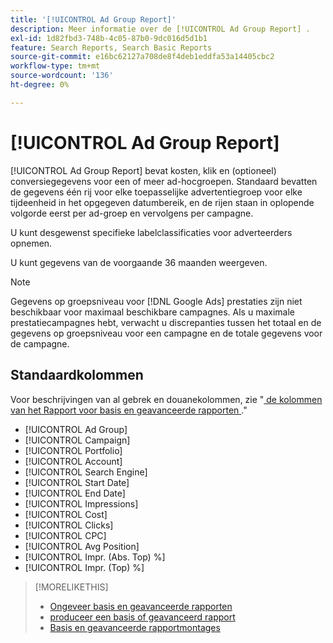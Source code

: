 ```yaml
---
title: '[!UICONTROL Ad Group Report]'
description: Meer informatie over de [!UICONTROL Ad Group Report] .
exl-id: 1d82fbd3-748b-4c05-87b0-9dc016d5d1b1
feature: Search Reports, Search Basic Reports
source-git-commit: e16bc62127a708de8f4deb1eddfa53a14405cbc2
workflow-type: tm+mt
source-wordcount: '136'
ht-degree: 0%

---
```


# [!UICONTROL Ad Group Report]

[!UICONTROL Ad Group Report] bevat kosten, klik en (optioneel) conversiegegevens voor een of meer ad-hocgroepen. Standaard bevatten de gegevens één rij voor elke toepasselijke advertentiegroep voor elke tijdeenheid in het opgegeven datumbereik, en de rijen staan in oplopende volgorde eerst per ad-groep en vervolgens per campagne.

U kunt desgewenst specifieke labelclassificaties voor adverteerders opnemen.

U kunt gegevens van de voorgaande 36 maanden weergeven.

>[!NOTE]
>
>Gegevens op groepsniveau voor [!DNL Google Ads] prestaties zijn niet beschikbaar voor maximaal beschikbare campagnes. Als u maximale prestatiecampagnes hebt, verwacht u discrepanties tussen het totaal en de gegevens op groepsniveau voor een campagne en de totale gegevens voor de campagne.

## Standaardkolommen

Voor beschrijvingen van al gebrek en douanekolommen, zie &quot;[ de kolommen van het Rapport voor basis en geavanceerde rapporten ](basic-advanced-report-columns.md).&quot;

* [!UICONTROL Ad Group]
* [!UICONTROL Campaign]
* [!UICONTROL Portfolio]
* [!UICONTROL Account]
* [!UICONTROL Search Engine]
* [!UICONTROL Start Date]
* [!UICONTROL End Date]
* [!UICONTROL Impressions]
* [!UICONTROL Cost]
* [!UICONTROL Clicks]
* [!UICONTROL CPC]
* [!UICONTROL Avg Position]
* [!UICONTROL Impr. (Abs. Top) %]
* [!UICONTROL Impr. (Top) %]

>[!MORELIKETHIS]
>
>* [ Ongeveer basis en geavanceerde rapporten ](basic-advanced-report-about.md)
>* [ produceer een basis of geavanceerd rapport ](basic-advanced-report-generate.md)
>* [ Basis en geavanceerde rapportmontages ](basic-advanced-report-settings.md)
